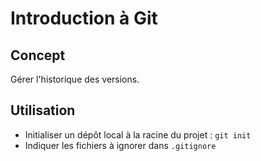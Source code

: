 # Introduction à Git

## Concept

Gérer l'historique des versions.

## Utilisation

- Initialiser un dépôt local à la racine du projet : `git init`
- Indiquer les fichiers à ignorer dans `.gitignore`
